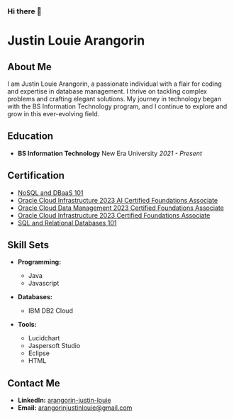 ### Hi there 👋

#  Justin Louie Arangorin

## About Me

I am Justin Louie Arangorin, a passionate individual with a flair for coding and expertise in database management. I thrive on tackling complex problems and crafting elegant solutions. My journey in technology began with the BS Information Technology program, and I continue to explore and grow in this ever-evolving field.

## Education

- **BS Information Technology**
  New Era University
  *2021 - Present*

## Certification
- [NoSQL and DBaaS 101](https://courses.cognitiveclass.ai/certificates/a2bb70a2a5484c3885bf28d5c31c8ba7)
- [Oracle Cloud Infrastructure 2023 AI Certified Foundations Associate](https://catalog-education.oracle.com/pls/certview/sharebadge?id=1C511F4629567A633BFDFE1CCDD8FDEA56F85B9428619065E7C115DC0A391BC5&fbclid=IwAR3s1ANbG55e0vIbkxupyyuKIT0UYRv3dlARYxli5yzM8VpP8XnkaNO01VM)
- [Oracle Cloud Data Management 2023 Certified Foundations Associate](https://catalog-education.oracle.com/pls/certview/sharebadge?id=B3A5E975120DF0D76F02128985AECDC682C43EBF94FA1E4CD658EA31A9AD54F0&fbclid=IwAR1-NVGcSmFU15h-mBVpvHTMHxhQzaWAWuiAvmyUr7rqFskD9ajdMxV43CA)
- [Oracle Cloud Infrastructure 2023 Certified Foundations Associate](https://catalog-education.oracle.com/pls/certview/sharebadge?id=F78991E37A2C2993EF0BFC2237AFB9FCE4AA557AB873FF660AC3936754D983E3&fbclid=IwAR0oxMgt1DeDnGl_Pb9rTgU8-iE-9M88mZyZastM-nY0ocWu3J3gyhQ0unA)
- [SQL and Relational Databases 101](https://courses.cognitiveclass.ai/certificates/19ee77d0565e492186480ceaa703ef2b)

## Skill Sets

- **Programming:**
  - Java
  - Javascript

- **Databases:**
  - IBM DB2 Cloud

- **Tools:**
  - Lucidchart
  - Jaspersoft Studio
  - Eclipse
  - HTML

## Contact Me

- **LinkedIn:** [arangorin-justin-louie](https://www.linkedin.com/in/arangorin-justin-louie-bb8205249/)
- **Email:** arangorinjustinlouie@gmail.com

